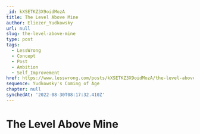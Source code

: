 ```yaml
---
_id: kXSETKZ3X9oidMozA
title: The Level Above Mine
author: Eliezer_Yudkowsky
url: null
slug: the-level-above-mine
type: post
tags:
  - LessWrong
  - Concept
  - Post
  - Ambition
  - Self_Improvement
href: https://www.lesswrong.com/posts/kXSETKZ3X9oidMozA/the-level-above-mine
sequence: Yudkowsky's Coming of Age
chapter: null
synchedAt: '2022-08-30T08:17:32.410Z'
---
```

# The Level Above Mine


